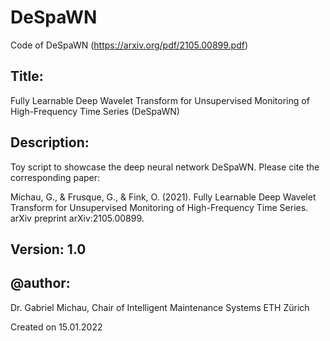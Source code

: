 # DeSpaWN
Code of DeSpaWN (https://arxiv.org/pdf/2105.00899.pdf)

Title:
------
Fully Learnable Deep Wavelet Transform for Unsupervised Monitoring of High-Frequency Time Series
(DeSpaWN)

Description: 
--------------
Toy script to showcase the deep neural network DeSpaWN.
Please cite the corresponding paper:

Michau, G., & Frusque, G., & Fink, O. (2021). Fully Learnable Deep Wavelet Transform for Unsupervised Monitoring of High-Frequency Time Series. arXiv preprint arXiv:2105.00899.

Version: 1.0
--------

@author:  
--------  
Dr. Gabriel Michau,
Chair of Intelligent Maintenance Systems
ETH Zürich

Created on 15.01.2022
